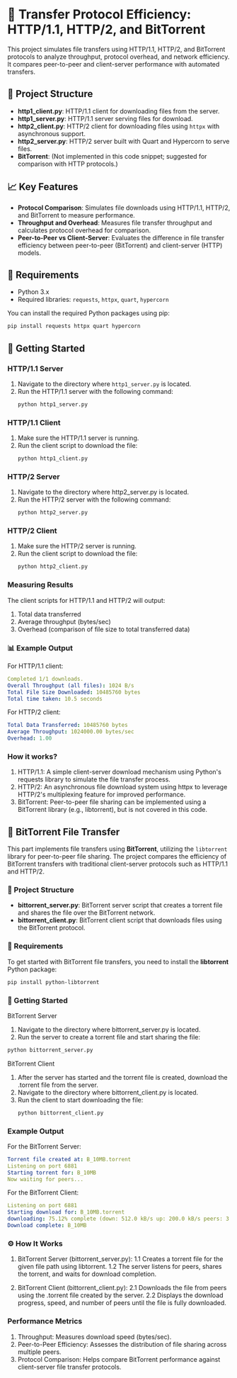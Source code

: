 # 🚀 Transfer Protocol Efficiency: HTTP/1.1, HTTP/2, and BitTorrent

This project simulates file transfers using HTTP/1.1, HTTP/2, and BitTorrent protocols to analyze throughput, protocol overhead, and network efficiency. It compares peer-to-peer and client-server performance with automated transfers.

## 📂 Project Structure
- **http1_client.py**: HTTP/1.1 client for downloading files from the server.
- **http1_server.py**: HTTP/1.1 server serving files for download.
- **http2_client.py**: HTTP/2 client for downloading files using `httpx` with asynchronous support.
- **http2_server.py**: HTTP/2 server built with Quart and Hypercorn to serve files.
- **BitTorrent**: (Not implemented in this code snippet; suggested for comparison with HTTP protocols.)

## 📈 Key Features
- **Protocol Comparison**: Simulates file downloads using HTTP/1.1, HTTP/2, and BitTorrent to measure performance.
- **Throughput and Overhead**: Measures file transfer throughput and calculates protocol overhead for comparison.
- **Peer-to-Peer vs Client-Server**: Evaluates the difference in file transfer efficiency between peer-to-peer (BitTorrent) and client-server (HTTP) models.

## 🔧 Requirements
- Python 3.x
- Required libraries: `requests`, `httpx`, `quart`, `hypercorn`

You can install the required Python packages using pip:

```bash
pip install requests httpx quart hypercorn
```

## 🚀 Getting Started

### HTTP/1.1 Server
1. Navigate to the directory where `http1_server.py` is located.
3. Run the HTTP/1.1 server with the following command:
   ```bash
   python http1_server.py
   ```
### HTTP/1.1 Client
1. Make sure the HTTP/1.1 server is running.
2. Run the client script to download the file:
   ```bash
   python http1_client.py
   ```
### HTTP/2 Server
1. Navigate to the directory where http2_server.py is located.
2. Run the HTTP/2 server with the following command:
   ```bash
   python http2_server.py
   ```
### HTTP/2 Client
1. Make sure the HTTP/2 server is running.
2. Run the client script to download the file:
   ```bash
   python http2_client.py
   ```

### Measuring Results
The client scripts for HTTP/1.1 and HTTP/2 will output:
1. Total data transferred
2. Average throughput (bytes/sec)
3. Overhead (comparison of file size to total transferred data)

### 📊 Example Output
For HTTP/1.1 client:
```yaml
Completed 1/1 downloads.
Overall Throughput (all files): 1024 B/s
Total File Size Downloaded: 10485760 bytes
Total time taken: 10.5 seconds
```

For HTTP/2 client:
```yaml
Total Data Transferred: 10485760 bytes
Average Throughput: 1024000.00 bytes/sec
Overhead: 1.00
```

### How it works?
1. HTTP/1.1: A simple client-server download mechanism using Python's requests library to simulate the file transfer process.
2. HTTP/2: An asynchronous file download system using httpx to leverage HTTP/2's multiplexing feature for improved performance.
3. BitTorrent: Peer-to-peer file sharing can be implemented using a BitTorrent library (e.g., libtorrent), but is not covered in this code.

## 🚀 BitTorrent File Transfer

This part implements file transfers using **BitTorrent**, utilizing the `libtorrent` library for peer-to-peer file sharing. The project compares the efficiency of BitTorrent transfers with traditional client-server protocols such as HTTP/1.1 and HTTP/2.

### 📂 Project Structure

- **bittorrent_server.py**: BitTorrent server script that creates a torrent file and shares the file over the BitTorrent network.
- **bittorrent_client.py**: BitTorrent client script that downloads files using the BitTorrent protocol.

### 🔧 Requirements

To get started with BitTorrent file transfers, you need to install the **libtorrent** Python package:

```bash
pip install python-libtorrent
```

### 🚀 Getting Started
BitTorrent Server
1. Navigate to the directory where bittorrent_server.py is located.
2. Run the server to create a torrent file and start sharing the file:
  ```bash
  python bittorrent_server.py
  ```

BitTorrent Client
1. After the server has started and the torrent file is created, download the .torrent file from the server.
2. Navigate to the directory where bittorrent_client.py is located.
3. Run the client to start downloading the file:
   ```bash
   python bittorrent_client.py
   ```

### Example Output
For the BitTorrent Server:
``` yaml
Torrent file created at: B_10MB.torrent
Listening on port 6881
Starting torrent for: B_10MB
Now waiting for peers...

```
For the BitTorrent Client:
```yaml
Listening on port 6881
Starting download for: B_10MB.torrent
downloading: 75.12% complete (down: 512.0 kB/s up: 200.0 kB/s peers: 3 seeds: 2)
Download complete: B_10MB

```

### ⚙️ How It Works
1. BitTorrent Server (bittorrent_server.py):
    1.1 Creates a torrent file for the given file path using libtorrent.
    1.2 The server listens for peers, shares the torrent, and waits for download completion.

2. BitTorrent Client (bittorrent_client.py):
    2.1 Downloads the file from peers using the .torrent file created by the server.
    2.2 Displays the download progress, speed, and number of peers until the file is fully downloaded.

### Performance Metrics
1. Throughput: Measures download speed (bytes/sec).
2. Peer-to-Peer Efficiency: Assesses the distribution of file sharing across multiple peers.
3. Protocol Comparison: Helps compare BitTorrent performance against client-server file transfer protocols.





   




   

























